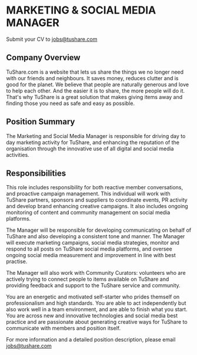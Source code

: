 # MARKETING & SOCIAL MEDIA MANAGER
Submit your CV to jobs@tushare.com

## Company Overview
TuShare.com is a website that lets us share the things we no longer need with our friends and neighbours. It saves money, reduces clutter and is good for the planet. We believe that people are naturally generous and love to help each other. And the easier it is to share, the more people will do it. That's why TuShare is a great solution that makes giving items away and finding those you need as safe and easy as possible.

## Position Summary
The Marketing and Social Media Manager is responsible for driving day to day marketing activity for TuShare, and enhancing the reputation of the organisation through the innovative use of all digital and social media activities.

## Responsibilities
This role includes responsibility for both reactive member conversations, and proactive campaign management. This individual will work with TuShare partners, sponsors and suppliers to coordinate events, PR activity and develop brand enhancing creative campaigns. It also includes ongoing monitoring of content and community management on social media platforms. 

The Manager will be responsible for developing communicating on behalf of TuShare and also developing a consistent tone and manner. The Manager will execute marketing campaigns, social media strategies, monitor and respond to all posts on TuShare social media platforms, and oversee ongoing social media measurement and improvement in line with best practise.

The Manager will also work with Community Curators: volunteers who are actively trying to connect people to items available on TuShare and providing feedback and support to the TuShare service and community. 

You are an energetic and motivated self-starter who prides themself on professionalism and high standards. You are able to act independently but also work well in a team environment, and are able to finish what you start.  You are across new and innovative technologies and social media best practice and are passionate about generating creative ways for TuShare to communicate with members and position itself. 

For more information and a detailed position description, please email jobs@tushare.com
